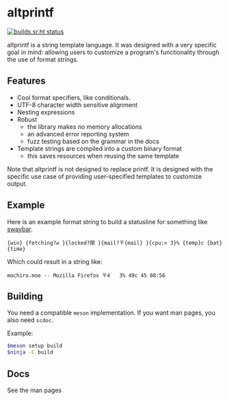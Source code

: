 # altprintf
[![builds.sr.ht status](https://builds.sr.ht/~lattis.svg?search=altprintf)](https://builds.sr.ht/~lattis?search=altprintf)

altprintf is a string template language.  It was designed with a very specific
goal in mind: allowing users to customize a program's functionality through the
use of format strings.

## Features

+ Cool format specifiers, like conditionals.
+ UTF-8 character width sensitive alignment
+ Nesting expressions
+ Robust
  - the library makes no memory allocations
  - an advanced error reporting system
  - fuzz testing based on the grammar in the docs
+ Template strings are compiled into a custom binary format
  - this saves resources when reusing the same template

Note that altprintf is not designed to replace printf.  It is designed with the
specific use case of providing user-specified templates to customize output.

## Example

Here is an example format string to build a statusline for something like
[swaybar](https://github.com/swaywm/sway/wiki#swaybar-configuration).

```
{win} {fetching?⇄ }{locked?閉 }{mail?〒{mail} }{cpu:> 3}% {temp}c {bat} {time}
```

Which could result in a string like:

```
mochiro.moe -- Mozilla Firefox 〒4   3% 49c 45 08:56
```

## Building

You need a compatible `meson` implementation.  If you want man pages, you also need `scdoc`.

Example:

```sh
$meson setup build
$ninja -C build
```

## Docs

See the man pages

